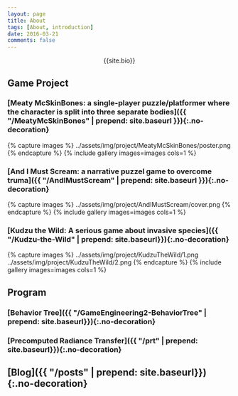```yaml
---
layout: page
title: About
tags: [About, introduction]
date: 2016-03-21
comments: false
---
```

    
<!-- <center><a href="http://yuxian1996.github.io/"><b>Moon</b></a> is a minimal, one column jekyll theme.</center> -->

<center>{{site.bio}}</center>

## Game Project

### [Meaty McSkinBones: a single-player puzzle/platformer where the character is split into three separate bodies]({{ "/MeatyMcSkinBones" | prepend: site.baseurl }}){:.no-decoration}

{% capture images %}
    ../assets/img/project/MeatyMcSkinBones/poster.png
{% endcapture %}
{% include gallery images=images cols=1 %}

### [And I Must Scream: a narrative puzzel game to overcome truma]({{ "/AndIMustScream" | prepend: site.baseurl }}){:.no-decoration}

{% capture images %}
    ../assets/img/project/AndIMustScream/cover.png
{% endcapture %}
{% include gallery images=images cols=1 %}

### [Kudzu the Wild: A serious game about invasive species]({{ "/Kudzu-the-Wild" | prepend: site.baseurl}}){:.no-decoration}

{% capture images %}
    ../assets/img/project/KudzuTheWild/1.png
    ../assets/img/project/KudzuTheWild/2.png
{% endcapture %}
{% include gallery images=images cols=1 %}

## Program

### [Behavior Tree]({{ "/GameEngineering2-BehaviorTree" | prepend: site.baseurl}}){:.no-decoration}

### [Precomputed Radiance Transfer]({{ "/prt" | prepend: site.baseurl}}){:.no-decoration}

## [Blog]({{ "/posts" | prepend: site.baseurl}}){:.no-decoration}
